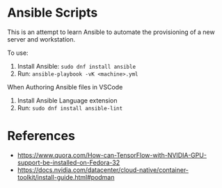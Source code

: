 # Ansible Scripts

This is an attempt to learn Ansible to automate the provisioning of a new server and workstation.

To use:

1. Install Ansible: `sudo dnf install ansible`
2. Run: `ansible-playbook -vK <machine>.yml`

When Authoring Ansible files in VSCode

1. Install Ansible Language extension
2. Run: `sudo dnf install ansible-lint`

# References
- https://www.quora.com/How-can-TensorFlow-with-NVIDIA-GPU-support-be-installed-on-Fedora-32
- https://docs.nvidia.com/datacenter/cloud-native/container-toolkit/install-guide.html#podman
